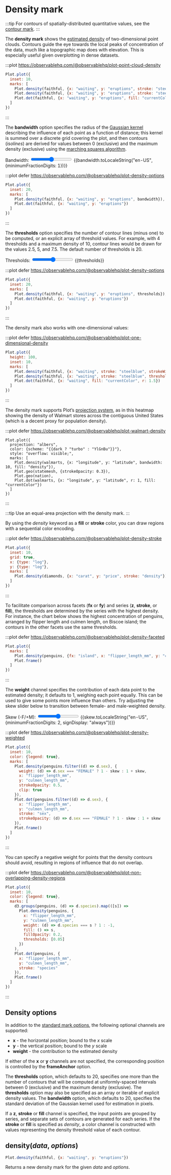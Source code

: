 <script setup>

import * as Plot from "@observablehq/plot";
import * as d3 from "d3";
import * as topojson from "topojson-client";
import {computed, ref, shallowRef, onMounted} from "vue";
import {useDark} from "../components/useDark.js";
import faithful from "../data/faithful.ts";
import penguins from "../data/penguins.ts";

const walmarts = shallowRef([]);
const us = shallowRef(null);
const nation = computed(() => us.value ? topojson.feature(us.value, us.value.objects.nation) : {type: null});
const statemesh = computed(() => us.value ? topojson.mesh(us.value, us.value.objects.states, (a, b) => a !== b) : {type: null});
const dark = useDark();
const skew = ref(0);
const bandwidth = ref(20);
const thresholds = ref(20);
const diamonds = shallowRef([]);

onMounted(() => {
  d3.csv("../data/diamonds.csv", d3.autoType).then((data) => (diamonds.value = data));
  d3.tsv("../data/walmarts.tsv", d3.autoType).then((data) => (walmarts.value = data));
  d3.json("../data/us-counties-10m.json").then((data) => (us.value = data));
});

</script>

# Density mark

:::tip
For contours of spatially-distributed quantitative values, see the [contour mark](./contour.md).
:::

The **density mark** shows the [estimated density](https://en.wikipedia.org/wiki/Multivariate_kernel_density_estimation) of two-dimensional point clouds. Contours guide the eye towards the local peaks of concentration of the data, much like a topographic map does with elevation. This is especially useful given overplotting in dense datasets.

:::plot https://observablehq.com/@observablehq/plot-point-cloud-density
```js
Plot.plot({
  inset: 10,
  marks: [
    Plot.density(faithful, {x: "waiting", y: "eruptions", stroke: "steelblue", strokeWidth: 0.25}),
    Plot.density(faithful, {x: "waiting", y: "eruptions", stroke: "steelblue", thresholds: 4}),
    Plot.dot(faithful, {x: "waiting", y: "eruptions", fill: "currentColor", r: 1.5})
  ]
})
```
:::

The **bandwidth** option specifies the radius of the [Gaussian kernel](https://en.wikipedia.org/wiki/Gaussian_function) describing the influence of each point as a function of distance; this kernel is summed over a discrete grid covering the plot, and then contours (*isolines*) are derived for values between 0 (exclusive) and the maximum density (exclusive) using the [marching squares algorithm](https://en.wikipedia.org/wiki/Marching_squares).

<p>
  <label class="label-input">
    Bandwidth:
    <input type="range" v-model.number="bandwidth" min="0" max="40" step="0.2">
    <span style="font-variant-numeric: tabular-nums;">{{bandwidth.toLocaleString("en-US", {minimumFractionDigits: 1})}}</span>
  </label>
</p>

:::plot defer https://observablehq.com/@observablehq/plot-density-options
```js
Plot.plot({
  inset: 20,
  marks: [
    Plot.density(faithful, {x: "waiting", y: "eruptions", bandwidth}),
    Plot.dot(faithful, {x: "waiting", y: "eruptions"})
  ]
})
```
:::

The **thresholds** option specifies the number of contour lines (minus one) to be computed, or an explicit array of threshold values. For example, with 4 thresholds and a maximum density of 10, contour lines would be drawn for the values 2.5, 5, and 7.5. The default number of thresholds is 20.

<p>
  <label class="label-input">
    Thresholds:
    <input type="range" v-model.number="thresholds" min="1" max="40" step="1">
    <span style="font-variant-numeric: tabular-nums;">{{thresholds}}</span>
  </label>
</p>

:::plot defer https://observablehq.com/@observablehq/plot-density-options
```js
Plot.plot({
  inset: 20,
  marks: [
    Plot.density(faithful, {x: "waiting", y: "eruptions", thresholds}),
    Plot.dot(faithful, {x: "waiting", y: "eruptions"})
  ]
})
```
:::

The density mark also works with one-dimensional values:

:::plot defer https://observablehq.com/@observablehq/plot-one-dimensional-density
```js
Plot.plot({
  height: 100,
  inset: 10,
  marks: [
    Plot.density(faithful, {x: "waiting", stroke: "steelblue", strokeWidth: 0.25, bandwidth: 10}),
    Plot.density(faithful, {x: "waiting", stroke: "steelblue", thresholds: 4, bandwidth: 10}),
    Plot.dot(faithful, {x: "waiting", fill: "currentColor", r: 1.5})
  ]
})
```
:::

The density mark supports Plot’s [projection system](../features/projections.md), as in this heatmap showing the density of Walmart stores across the contiguous United States (which is a decent proxy for population density).

:::plot defer https://observablehq.com/@observablehq/plot-walmart-density
```js-vue
Plot.plot({
  projection: "albers",
  color: {scheme: "{{dark ? "turbo" : "YlGnBu"}}"},
  style: "overflow: visible;",
  marks: [
    Plot.density(walmarts, {x: "longitude", y: "latitude", bandwidth: 10, fill: "density"}),
    Plot.geo(statemesh, {strokeOpacity: 0.3}),
    Plot.geo(nation),
    Plot.dot(walmarts, {x: "longitude", y: "latitude", r: 1, fill: "currentColor"})
  ]
})
```
:::

:::tip
Use an equal-area projection with the density mark.
:::

By using the _density_ keyword as a **fill** or **stroke** color, you can draw regions with a sequential color encoding.

:::plot defer https://observablehq.com/@observablehq/plot-density-stroke
```js
Plot.plot({
  inset: 10,
  grid: true,
  x: {type: "log"},
  y: {type: "log"},
  marks: [
    Plot.density(diamonds, {x: "carat", y: "price", stroke: "density"})
  ]
})
```
:::

To facilitate comparison across facets (**fx** or **fy**) and series (**z**, **stroke**, or **fill**), the thresholds are determined by the series with the highest density. For instance, the chart below shows the highest concentration of penguins, arranged by flipper length and culmen length, on Biscoe island; the contours in the other facets use the same thresholds.

<!-- ```js
Plot.plot({
  axis: null,
  marks: [
    Plot.dot(penguins, {x: "flipper_length_mm", y: "culmen_length_mm"}),
    Plot.density(penguins, {x: "flipper_length_mm", y: "culmen_length_mm"})
  ]
})
``` -->

:::plot defer https://observablehq.com/@observablehq/plot-density-faceted
```js
Plot.plot({
  marks: [
    Plot.density(penguins, {fx: "island", x: "flipper_length_mm", y: "culmen_length_mm", stroke: "density", clip: true}),
    Plot.frame()
  ]
})
```
:::

<!-- With the default settings, the density is the local average number of dots on an area of ${tex`100\text{px}^2`}—a square of 10px by 10px. This can be multiplied by the dots’ weights. -->

The **weight** channel specifies the contribution of each data point to the estimated density; it defaults to 1, weighing each point equally. This can be used to give some points more influence than others. Try adjusting the skew slider below to transition between female- and male-weighted density.

<p>
  <label class="label-input">
    Skew (-F/+M):
    <input type="range" v-model.number="skew" min="-1" max="1" step="0.01">
    <span style="font-variant-numeric: tabular-nums;">{{skew.toLocaleString("en-US", {minimumFractionDigits: 2, signDisplay: "always"})}}</span>
  </label>
</p>

:::plot defer https://observablehq.com/@observablehq/plot-density-weighted
```js
Plot.plot({
  inset: 10,
  color: {legend: true},
  marks: [
    Plot.density(penguins.filter((d) => d.sex), {
      weight: (d) => d.sex === "FEMALE" ? 1 - skew : 1 + skew,
      x: "flipper_length_mm",
      y: "culmen_length_mm",
      strokeOpacity: 0.5,
      clip: true
    }),
    Plot.dot(penguins.filter((d) => d.sex), {
      x: "flipper_length_mm",
      y: "culmen_length_mm",
      stroke: "sex",
      strokeOpacity: (d) => d.sex === "FEMALE" ? 1 - skew : 1 + skew
    }),
    Plot.frame()
  ]
})
```
:::

You can specify a negative weight for points that the density contours should avoid, resulting in regions of influence that do not overlap.

:::plot defer https://observablehq.com/@observablehq/plot-non-overlapping-density-regions
```js
Plot.plot({
  inset: 10,
  color: {legend: true},
  marks: [
    d3.groups(penguins, (d) => d.species).map(([s]) =>
      Plot.density(penguins, {
        x: "flipper_length_mm",
        y: "culmen_length_mm",
        weight: (d) => d.species === s ? 1 : -1,
        fill: () => s,
        fillOpacity: 0.2,
        thresholds: [0.05]
      })
    ),
    Plot.dot(penguins, {
      x: "flipper_length_mm",
      y: "culmen_length_mm",
      stroke: "species"
    }),
    Plot.frame()
  ]
})
```
:::

## Density options

In addition to the [standard mark options](../features/marks.md#mark-options), the following optional channels are supported:

* **x** - the horizontal position; bound to the *x* scale
* **y** - the vertical position; bound to the *y* scale
* **weight** - the contribution to the estimated density

If either of the **x** or **y** channels are not specified, the corresponding position is controlled by the **frameAnchor** option.

The **thresholds** option, which defaults to 20, specifies one more than the number of contours that will be computed at uniformly-spaced intervals between 0 (exclusive) and the maximum density (exclusive). The **thresholds** option may also be specified as an array or iterable of explicit density values. The **bandwidth** option, which defaults to 20, specifies the standard deviation of the Gaussian kernel used for estimation in pixels.

If a **z**, **stroke** or **fill** channel is specified, the input points are grouped by series, and separate sets of contours are generated for each series. If the **stroke** or **fill** is specified as *density*, a color channel is constructed with values representing the density threshold value of each contour.

## density(*data*, *options*)

```js
Plot.density(faithful, {x: "waiting", y: "eruptions"})
```

Returns a new density mark for the given *data* and *options*.
